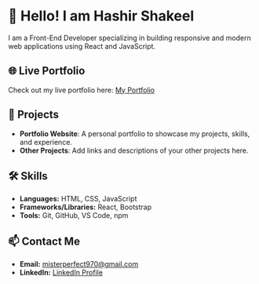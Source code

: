 # 👋 Hello! I am Hashir Shakeel

I am a Front-End Developer specializing in building responsive and modern web applications using React and JavaScript.

## 🌐 Live Portfolio

Check out my live portfolio here: [My Portfolio](https://kingeagle1002.github.io/Portfolio/)

## 🚀 Projects

- **Portfolio Website**: A personal portfolio to showcase my projects, skills, and experience.
- **Other Projects**: Add links and descriptions of your other projects here.

## 🛠️ Skills

- **Languages:** HTML, CSS, JavaScript  
- **Frameworks/Libraries:** React, Bootstrap  
- **Tools:** Git, GitHub, VS Code, npm  

## 📫 Contact Me

- **Email:** misterperfect970@gmail.com 
- **LinkedIn:** [LinkedIn Profile](https://www.linkedin.com/in/hashir-mehran)   

